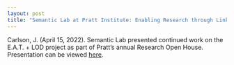 ```yaml
---
layout: post
title: "Semantic Lab at Pratt Institute: Enabling Research through Linked Data"
---
```


Carlson, J. (April 15, 2022). Semantic Lab presented continued work on the E.A.T. + LOD project as part of Pratt’s annual Research Open House. Presentation can be viewed [here](https://server24.pratt.edu/researchopenhouse/2022/school-of-information/the-semantic-lab/). 
